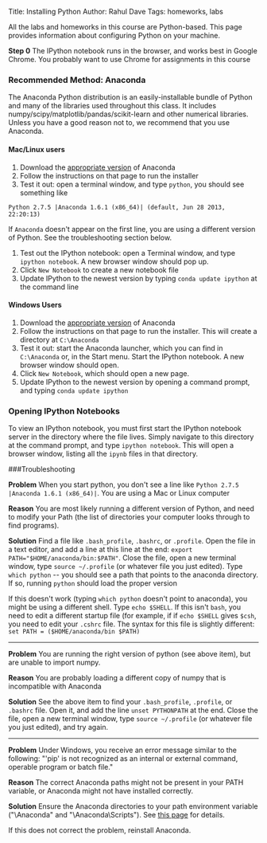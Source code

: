 Title: Installing Python
Author: Rahul Dave
Tags: homeworks, labs

All the labs and homeworks in this course are Python-based. This page provides information about configuring Python on your machine.

**Step 0** 
The IPython notebook runs in the browser, and works best in Google Chrome. You probably want to use Chrome for assignments in this course

### Recommended Method: Anaconda

The Anaconda Python distribution is an easily-installable bundle of Python and many of the libraries used throughout this class. It includes numpy/scipy/matplotlib/pandas/scikit-learn and other numerical libraries. Unless you have a good reason not to, we recommend that you use Anaconda.

#### Mac/Linux users
1. Download the [appropriate version](http://continuum.io/downloads) of Anaconda
1. Follow the instructions on that page to run the installer
1. Test it out: open a terminal window, and type ``python``, you should see something like
```
Python 2.7.5 |Anaconda 1.6.1 (x86_64)| (default, Jun 28 2013, 22:20:13) 
```
If `Anaconda` doesn't appear on the first line, you are using a different version of Python. See the troubleshooting section below.

1. Test out the IPython notebook: open a Terminal window, and type `ipython notebook`. A new browser window should pop up. 
1. Click `New Notebook` to create a new notebook file
1. Update IPython to the newest version by typing `conda update ipython` at the command line

#### Windows Users
1. Download the [appropriate version](http://continuum.io/downloads) of Anaconda
1. Follow the instructions on that page to run the installer. This will create a directory at `C:\Anaconda`
1. Test it out: start the Anaconda launcher, which you can find in `C:\Anaconda` or, in the Start menu. Start the IPython notebook. A new browser window should open. 
1. Click `New Notebook`, which should open a new page.
1. Update IPython to the newest version by opening a command prompt, and typing `conda update ipython`


### Opening IPython Notebooks
To view an IPython notebook, you must first start the IPython notebook server in the directory where the file lives. Simply navigate to this directory at the command prompt, and type `ipython notebook`. This will open a browser window, listing all the `ipynb` files in that directory.

###Troubleshooting

**Problem**
When you start python, you don't see a line like `Python 2.7.5 |Anaconda 1.6.1 (x86_64)|`. You are using a Mac or Linux computer

**Reason**
You are most likely running a different version of Python, and need to modify your Path (the list of directories your computer looks through to find programs). 

**Solution**
Find a file like `.bash_profile`, `.bashrc`, or `.profile`. Open the file in a text editor, and add a line at this line at the end: `export PATH="$HOME/anaconda/bin:$PATH"`. Close the file, open a new terminal window, type `source ~/.profile` (or whatever file you just edited). Type `which python` -- you should see a path that points to the anaconda directory. If so, running `python` should load the proper version

If this doesn't work (typing `which python` doesn't point to anaconda), you might be using a different shell. Type `echo $SHELL`. If this isn't `bash`, you need to edit a different startup file (for example, if if `echo $SHELL` gives `$csh`, you need to edit your `.cshrc` file. The syntax for this file is slightly different: `set PATH = ($HOME/anaconda/bin $PATH)`
***

**Problem**
You are running the right version of python (see above item), but are unable to import numpy. 

**Reason**
You are probably loading a different copy of numpy that is incompatible with Anaconda

**Solution**
See the above item to find your `.bash_profile`, `.profile`, or `.bashrc` file. Open it, and add the line `unset PYTHONPATH` at the end. Close the file, open a new terminal window, type `source ~/.profile` (or whatever file you just edited), and try again.
***

**Problem**
Under Windows, you receive an error message similar to the following: "'pip' is not recognized as an internal or external command, operable program or batch file."

**Reason**
The correct Anaconda paths might not be present in your PATH variable, or Anaconda might not have installed correctly.

**Solution**
Ensure the Anaconda directories to your path environment variable ("\Anaconda" and "\Anaconda\Scripts").  See [this page](http://superuser.com/questions/284342/what-are-path-and-other-environment-variables-and-how-can-i-set-or-use-them) for details.

If this does not correct the problem, reinstall Anaconda.